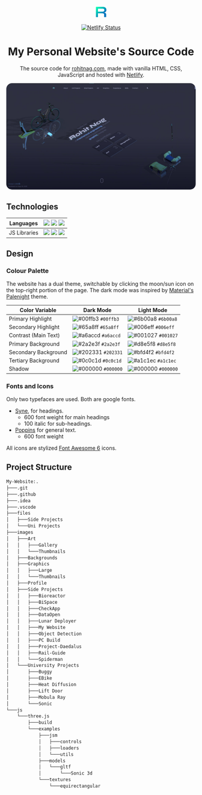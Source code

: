 <br/>
<p align="center">
    <a href="https://rohitnag.com" target="_blank">
        <img src="images/icon-nobg.png" alt="Website logo">
    </a>
</p>
<p align="center">
    <a href="https://app.netlify.com/sites/rohitnag/deploys" target="_blank">
      <img src="https://api.netlify.com/api/v1/badges/d1c97846-16cf-406d-9a95-e7991fcf940e/deploy-status" alt="Netlify Status"/>
    </a>
</p>
<h1 align="center">
  My Personal Website's Source Code
</h1>
<p align="center">
  The source code for <a href="https://rohitnag.com" target="_blank">rohitnag.com</a>, made with vanilla HTML, CSS, JavaScript and hosted with <a href="https://www.netlify.com/" target="_blank">Netlify</a>.
</p>

<a href="https://rohitnag.com" target="_blank" align="center" width="50%"><img src="images/Side Projects/My Website/website_screenshot.jpg" alt="Thumbnail" style="border-radius:15px"></a>

## Technologies

| Languages    | <img src="https://img.shields.io/badge/HTML5-E34F26?style=flat&logo=html5&logoColor=white"> <img src="https://img.shields.io/badge/CSS3-1572B6?style=flat&logo=css3&logoColor=white"> <img src="https://img.shields.io/badge/JavaScript-323330?style=flat&logo=javascript&logoColor=F7DF1E">       |
| ------------ | -------------------------------------------------------------------------------------------------------------------------------------------------------------------------------------------------------------------------------------------------------------------------------------------------- |
| JS Libraries | <img src="https://img.shields.io/badge/jQuery-0769AD?style=flat&logo=jquery&logoColor=white"> <img src="https://img.shields.io/badge/-Swiper.js-6332F6?style=flat&logo=swiper&logoColor=white"> <img src="https://img.shields.io/badge/-Three.js-000000?style=flat&logo=Three.js&logoColor=white"> |

## Design

### Colour Palette

The website has a dual theme, switchable by clicking the moon/sun icon on the top-right portion of the page. The dark mode was inspired by <a href="https://www.material-theme.com/docs/reference/color-palette/" target="_blank">Material's Palenight</a> theme.

| Color Variable       | Dark Mode                                                          | Light Mode                                                         |
| -------------------- | ------------------------------------------------------------------ | ------------------------------------------------------------------ |
| Primary Highlight    | ![#00ffb3](https://via.placeholder.com/10/00ffb3?text=+) `#00ffb3` | ![#6b00a8](https://via.placeholder.com/10/6b00a8?text=+) `#6b00a8` |
| Secondary Highlight  | ![#65a8ff](https://via.placeholder.com/10/65a8ff?text=+) `#65a8ff` | ![#006eff](https://via.placeholder.com/10/006eff?text=+) `#006eff` |
| Contrast (Main Text) | ![#a6accd](https://via.placeholder.com/10/a6accd?text=+) `#a6accd` | ![#001027](https://via.placeholder.com/10/001027?text=+) `#001027` |
| Primary Background   | ![#2a2e3f](https://via.placeholder.com/10/2a2e3f?text=+) `#2a2e3f` | ![#d8e5f8](https://via.placeholder.com/10/d8e5f8?text=+) `#d8e5f8` |
| Secondary Background | ![#202331](https://via.placeholder.com/10/202331?text=+) `#202331` | ![#bfd4f2](https://via.placeholder.com/10/bfd4f2?text=+) `#bfd4f2` |
| Tertiary Background  | ![#0c0c1d](https://via.placeholder.com/10/0c0c1d?text=+) `#0c0c1d` | ![#a1c1ec](https://via.placeholder.com/10/a1c1ec?text=+) `#a1c1ec` |
| Shadow               | ![#000000](https://via.placeholder.com/10/000000?text=+) `#000000` | ![#000000](https://via.placeholder.com/10/000000?text=+) `#000000` |

### Fonts and Icons

Only two typefaces are used. Both are google fonts.

- <a href="https://fonts.google.com/specimen/Syne" target="_blank">Syne</a>, for headings.
  - 600 font weight for main headings
  - 100 italic for sub-headings.
- <a href="https://fonts.google.com/specimen/Poppins" target="_blank">Poppins</a> for general text.
  - 600 font weight

All icons are stylized <a href="https://fonts.google.com/specimen/Poppins" target="_blank">Font Awesome 6</a> icons.

## Project Structure

```bash
My-Website:.
├───.git
├───.github
├───.idea
├───.vscode
├───files
│   ├───Side Projects
│   └───Uni Projects
├───images
│   ├───Art
│   │   ├───Gallery
│   │   └───Thumbnails
│   ├───Backgrounds
│   ├───Graphics
│   │   ├───Large
│   │   └───Thumbnails
│   ├───Profile
│   ├───Side Projects
│   │   ├───Bioreactor
│   │   ├───BiSpace
│   │   ├───CheckApp
│   │   ├───DataOpen
│   │   ├───Lunar Deployer
│   │   ├───My Website
│   │   ├───Object Detection
│   │   ├───PC Build
│   │   ├───Project-Daedalus
│   │   ├───Rail-Guide
│   │   └───Spiderman
│   └───University Projects
│       ├───Buggy
│       ├───EBike
│       ├───Heat Diffusion
│       ├───Lift Door
│       ├───Mobula Ray
│       └───Sonic
└───js
    └───three.js
        ├───build
        └───examples
            ├───jsm
            │   ├───controls
            │   ├───loaders
            │   └───utils
            ├───models
            │   └───gltf
            │       └───Sonic 3d
            └───textures
                └───equirectangular
